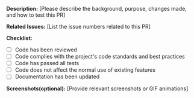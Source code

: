 **Description:** [Please describe the background, purpose, changes made, and how to test this PR]

**Related Issues:** [List the issue numbers related to this PR]

**Checklist:**
- [ ]  Code has been reviewed
- [ ]  Code complies with the project's code standards and best practices
- [ ]  Code has passed all tests
- [ ]  Code does not affect the normal use of existing features
- [ ]  Documentation has been updated

**Screenshots(optional):** [Provide relevant screenshots or GIF animations]
